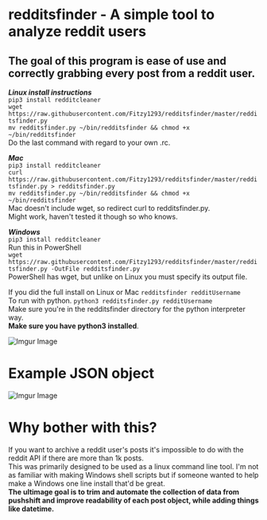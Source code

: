 # redditsfinder - A simple tool to analyze reddit users

## The goal of this program is ease of use and correctly grabbing every post from a reddit user. <br/> 


***Linux install instructions***\
`pip3 install redditcleaner` \
`wget https://raw.githubusercontent.com/Fitzy1293/redditsfinder/master/redditsfinder.py` \
`mv redditsfinder.py ~/bin/redditsfinder && chmod +x ~/bin/redditsfinder`\
Do the last command with regard to your own .rc. 

***Mac***\
`pip3 install redditcleaner` \
`curl https://raw.githubusercontent.com/Fitzy1293/redditsfinder/master/redditsfinder.py > redditsfinder.py` \
`mv redditsfinder.py ~/bin/redditsfinder && chmod +x ~/bin/redditsfinder`\
Mac doesn't include wget, so redirect curl to redditsfinder.py. \
Might work, haven't tested it though so who knows.

***Windows***\
`pip3 install redditcleaner`\
Run this in PowerShell\
`wget https://raw.githubusercontent.com/Fitzy1293/redditsfinder/master/redditsfinder.py -OutFile redditsfinder.py`\
PowerShell has wget, but unlike on Linux you must specify its output file. 


If you did the full install on Linux or Mac `redditsfinder redditUsername` \
To run with python. `python3 redditsfinder.py redditUsername` \
Make sure you're in the redditsfinder directory for the python interpreter way.\
**Make sure you have python3 installed**.

![Imgur Image](https://i.imgur.com/yOuflW5.gif)


# Example JSON object

![Imgur Image](https://i.imgur.com/jHcdUKB.png)

# Why bother with this? 
If you want to archive a reddit user's posts it's impossible to do with the reddit API if there are more than 1k posts. \
This was primarily designed to be used as a linux command line tool. I'm not as familiar with making Windows shell scripts but if someone wanted to help make a Windows one line install that'd be great. \
**The ultimage goal is to trim and automate the collection of data from pushshift and improve readability of each post object, while adding things like datetime.** 

